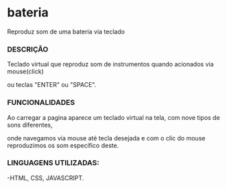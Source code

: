 # bateria
Reproduz som de uma bateria via teclado

<h3>DESCRIÇÃO</h3>

<p>Teclado virtual que reproduz som de instrumentos quando acionados via mouse(click)</p>
<p>ou teclas "ENTER" ou "SPACE".</p>

<h3>FUNCIONALIDADES</h3>

<p>Ao carregar a pagina aparece um teclado virtual na tela, com nove tipos de sons diferentes, </p>
<p>onde navegamos via mouse até tecla desejada e com o clic do mouse reproduzimos os som específico deste.</p>

<h3>LINGUAGENS UTILIZADAS:</H3>

-HTML, CSS, JAVASCRIPT.

